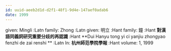 ```yaml
---
id: uuid-aeeb2d1d-d2f1-48f1-9d4e-147aef0adab6
date: 1999
---
```


given: Mingli :Latn
family: Zhong :Latn
given: 明立 :Hant
family: 鐘 :Hant
**對漢語同義詞研究重要分歧的再認識** :Hant
**Dui Hanyu tong yi ci yanjiu zhongyao fenzhi de zai renshi ** :Latn
In: 
**杭州師范學院學報** :Hant
volume: 1, 1999